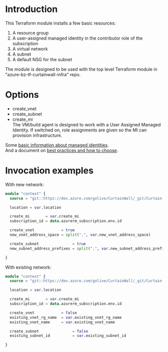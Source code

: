 # Introduction 
This Terraform module installs a few basic resources:
1. A resource group  
2. A user-assigned managed identity in the contributor role of the subscription  
3. A virtual network  
4. A subnet  
5. A default NSG for the subnet  

The module is designed to be used with the top level Terraform module in "azure-bz-tf-curtainwall-infra" repo.  
# Options
* create_vnet  
* create_subnet  
* create_mi  
The VM/build agent is designed to work with a User Assigned Managed Identity. If switched on, role assignments are given so the MI can provision infrastructure.  

Some [basic information about managed identities](https://learn.microsoft.com/en-us/azure/active-directory/managed-identities-azure-resources/overview#managed-identity-types).  
And a document on [best practices and how to choose](https://learn.microsoft.com/en-us/azure/active-directory/managed-identities-azure-resources/managed-identity-best-practice-recommendations).

# Invocation examples

With new network:  

``` terraform
module "context" {
  source = "git::https://dev.azure.com/golive/CurtainWall/_git/Curtain-Wall-Module-Context"

  location = var.location

  create_mi       = var.create_mi
  subscription_id = data.azurerm_subscription.env.id

  create_vnet            = true
  new_vnet_address_space = split(",", var.new_vnet_address_space)

  create_subnet               = true
  new_subnet_address_prefixes = split(",", var.new_subnet_address_prefixes)

}
```

With existing network:  

``` terraform
module "context" {
  source = "git::https://dev.azure.com/golive/CurtainWall/_git/Curtain-Wall-Module-Context"

  location = var.location

  create_mi       = var.create_mi
  subscription_id = data.azurerm_subscription.env.id

  create_vnet            = false
  existing_vnet_rg_name  = var.existing_vnet_rg_name
  existing_vnet_name     = var.existing_vnet_name

  create_subnet               = false
  existing_subnet_id          = var.existing_subnet_id

}
```